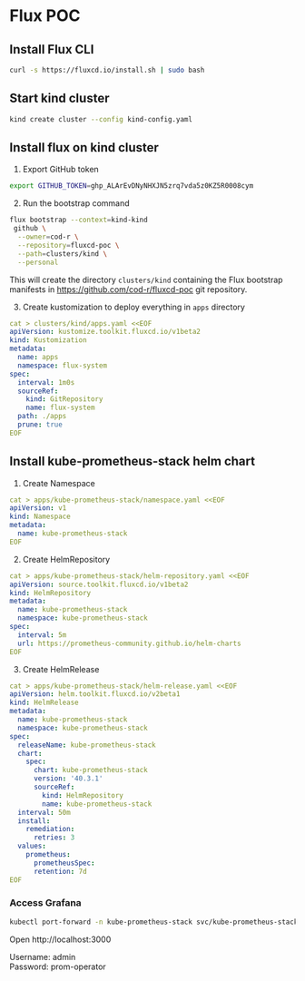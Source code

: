 # Flux POC

## Install Flux CLI
```sh
curl -s https://fluxcd.io/install.sh | sudo bash
```

## Start kind cluster
```sh
kind create cluster --config kind-config.yaml
```

## Install flux on kind cluster
1. Export GitHub token
```sh
export GITHUB_TOKEN=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
```

2. Run the bootstrap command
```sh
flux bootstrap --context=kind-kind
 github \
  --owner=cod-r \
  --repository=fluxcd-poc \
  --path=clusters/kind \
  --personal
```
This will create the directory `clusters/kind` containing the Flux bootstrap manifests in https://github.com/cod-r/fluxcd-poc git repository.

3. Create kustomization to deploy everything in `apps` directory
```yaml
cat > clusters/kind/apps.yaml <<EOF
apiVersion: kustomize.toolkit.fluxcd.io/v1beta2
kind: Kustomization
metadata:
  name: apps
  namespace: flux-system
spec:
  interval: 1m0s
  sourceRef:
    kind: GitRepository
    name: flux-system
  path: ./apps
  prune: true
EOF
```

## Install kube-prometheus-stack helm chart

1. Create Namespace
```yaml
cat > apps/kube-prometheus-stack/namespace.yaml <<EOF
apiVersion: v1
kind: Namespace
metadata:
  name: kube-prometheus-stack
EOF
```

2. Create HelmRepository
```yaml
cat > apps/kube-prometheus-stack/helm-repository.yaml <<EOF
apiVersion: source.toolkit.fluxcd.io/v1beta2
kind: HelmRepository
metadata:
  name: kube-prometheus-stack
  namespace: kube-prometheus-stack
spec:
  interval: 5m
  url: https://prometheus-community.github.io/helm-charts
EOF
```

3. Create HelmRelease
```yaml
cat > apps/kube-prometheus-stack/helm-release.yaml <<EOF
apiVersion: helm.toolkit.fluxcd.io/v2beta1
kind: HelmRelease
metadata:
  name: kube-prometheus-stack
  namespace: kube-prometheus-stack
spec:
  releaseName: kube-prometheus-stack
  chart:
    spec:
      chart: kube-prometheus-stack
      version: '40.3.1'
      sourceRef:
        kind: HelmRepository
        name: kube-prometheus-stack
  interval: 50m
  install:
    remediation:
      retries: 3
  values:
    prometheus:
      prometheusSpec:
      retention: 7d
EOF
```


### Access Grafana
```sh
kubectl port-forward -n kube-prometheus-stack svc/kube-prometheus-stack-grafana 3000:80
```
Open http://localhost:3000

Username: admin  
Password: prom-operator